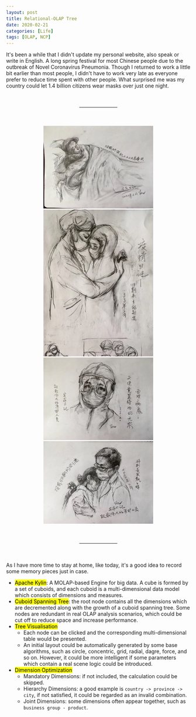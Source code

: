 ```yaml
---
layout: post
title: Relational-OLAP Tree
date: 2020-02-21
categories: [Life]
tags: [OLAP, NCP]
---
```


It's been a while that I didn't update my personal website, also speak or write in English. A long spring festival for most Chinese people due to the outbreak of Novel Coronavirus Pneumonia. Though I returned to work a little bit earlier than most people, I didn't have to work very late as everyone prefer to reduce time spent with other people. What surprised me was my country could let 1.4 billion citizens wear masks over just one night. 

<hr style="margin: 50px 200px;">

<div style="width: 300px; margin-left: auto; margin-right: auto;"><img src="/assets/img/blogs/20200221-1.jpeg" width="300px"/></div>
<div style="width: 300px; margin-left: auto; margin-right: auto;"><img src="/assets/img/blogs/20200221-2.jpeg" width="300px"/></div>
<div style="width: 300px; margin-left: auto; margin-right: auto;"><img src="/assets/img/blogs/20200221-3.jpeg" width="300px"/></div>
<div style="width: 300px; margin-left: auto; margin-right: auto;"><img src="/assets/img/blogs/20200221-4.jpeg" width="300px"/></div>

<hr style="margin: 50px 200px;">

As I have more time to stay at home, like today, it's a good idea to record some memory pieces just in case.

- <mark>Apache Kylin</mark>: A MOLAP-based Engine for big data. A cube is formed by a set of cuboids, and each cuboid is a multi-dimensional data model which consists of dimensions and measures.
- <mark>Cuboid Spanning Tree</mark>: the root node contains all the dimensions which are decremented along with the growth of a cuboid spanning tree. Some nodes are redundant in real OLAP analysis scenarios, which could be cut off to reduce space and increase performance.  
- <mark>Tree Visualisation</mark>
  - Each node can be clicked and the corresponding multi-dimensional table would be presented.
  - An initial layout could be automatically generated by some base algorithms, such as circle, concentric, grid, radial, dagre, force, and so on. However, it could be more intelligent if some parameters which contain a real scene logic could be introduced.
- <mark>Dimension Optimization</mark>
  - Mandatory Dimensions: if not included, the calculation could be skipped.
  - Hierarchy Dimensions: a good example is `country -> province -> city`, if not satisfied, it could be regarded as an invalid combination.
  - Joint Dimensions: some dimensions often appear together, such as `business group - product`. 

      